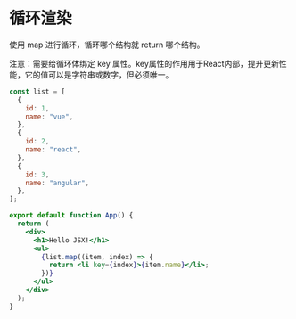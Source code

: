 # 循环渲染

使用 map 进行循环，循环哪个结构就 return 哪个结构。

注意：需要给循环体绑定 key 属性。key属性的作用用于React内部，提升更新性能，它的值可以是字符串或数字，但必须唯一。

```jsx
const list = [
  {
    id: 1,
    name: "vue",
  },
  {
    id: 2,
    name: "react",
  },
  {
    id: 3,
    name: "angular",
  },
];

export default function App() {
  return (
    <div>
      <h1>Hello JSX!</h1>
      <ul>
        {list.map((item, index) => {
          return <li key={index}>{item.name}</li>;
        })}
      </ul>
    </div>
  );
}
```

